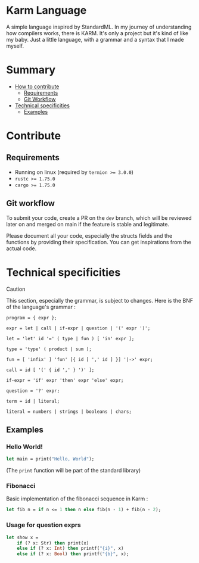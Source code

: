 # Karm Language
A simple language inspired by StandardML.
In my journey of understanding how compilers works, there is KARM. It's only a project but it's kind of like my baby. Just a little language, with a grammar and a syntax that I made myself.

# Summary
- [How to contribute](#contribute)
    - [Requirements](#requirements)
    - [Git Workflow](#git-workflow)
- [Technical specificities](#technical-specificities)
    - [Examples](#examples)


# Contribute

## Requirements
- Running on linux (required by `termion >= 3.0.0`)
- `rustc >= 1.75.0`
- `cargo >= 1.75.0`

## Git workflow
To submit your code, create a PR on the `dev` branch, which will be reviewed later on and merged on main if the feature is stable and legitimate.

Please document all your code, especially the structs fields and the functions by providing their specification. You can get inspirations from the actual code.

# Technical specificities
> [!CAUTION]
> This section, especially the grammar, is subject to changes.
Here is the BNF of the language's grammar :
```ebnf
program = { expr };

expr = let | call | if-expr | question | '(' expr ')';

let = 'let' id '=' ( type | fun ) [ 'in' expr ];

type = 'type' ( product | sum );

fun = [ 'infix' ] 'fun' [{ id [ ',' id ] }] '|->' expr;

call = id [ '(' { id ',' } ')' ];

if-expr = 'if' expr 'then' expr 'else' expr;

question = '?' expr;

term = id | literal;

literal = numbers | strings | booleans | chars;
``` 
## Examples

### Hello World!
```ocaml
let main = print("Hello, World");
```
(The `print` function will be part of the standard library)

### Fibonacci
Basic implementation of the fibonacci sequence in Karm :
```ocaml
let fib n = if n <= 1 then n else fib(n - 1) + fib(n - 2);
```

### Usage for question exprs
```ocaml
let show x =
    if (? x: Str) then print(x)
    else if (? x: Int) then printf("{i}", x)
    else if (? x: Bool) then printf("{b}", x);
```

